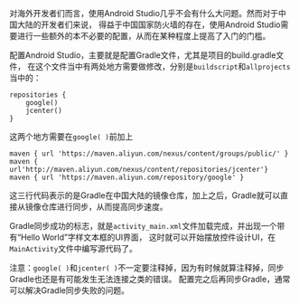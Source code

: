 对海外开发者们而言，使用Android Studio几乎不会有什么大问题。然而对于中国大陆的开发者们来说， 得益于中国国家防火墙的存在，使用Android Studio需要进行一些额外的本不必要的配置，从而在某种程度上提高了入门的门槛。

配置Android Studio，主要就是配置Gradle文件，尤其是项目的build.gradle文件， 在这个文件当中有两处地方需要做修改，分别是`buildscript`和`allprojects`当中的：

```
repositories {
    google()
    jcenter()
}
```

这两个地方需要在`google( )`前加上

```
maven { url 'https://maven.aliyun.com/nexus/content/groups/public/' }
maven { url'http://maven.aliyun.com/nexus/content/repositories/jcenter'}
maven { url 'https://maven.aliyun.com/repository/google' }
```

这三行代码表示的是Gradle在中国大陆的镜像仓库，加上之后，Gradle就可以直接从镜像仓库进行同步，从而提高同步速度。 

Gradle同步成功的标志，就是`activity_main.xml`文件加载完成，并出现一个带有“Hello World”字样文本框的UI界面， 这时就可以开始摆放控件设计UI，在`MainActivity`文件中编写源代码了。

注意：`google( )`和`jcenter( )`不一定要注释掉，因为有时候就算注释掉，同步Gradle也还是有可能发生无法连接之类的错误。 配置完之后再同步Gradle，通常可以解决Gradle同步失败的问题。